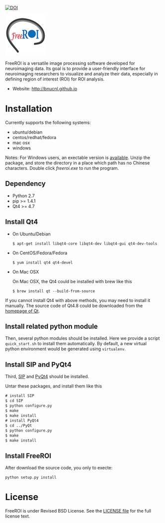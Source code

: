 [![DOI](https://zenodo.org/badge/doi/10.5281/zenodo.51123.svg)](http://dx.doi.org/10.5281/zenodo.51123)

![Logo](/froi/icon/logo_131.png)

FreeROI is a versatile image processing software developed for neuroimaging
data. Its goal is to provide a user-friendly interface for neuroimaging
researchers to visualize and analyze their data, especially in defining region
of interest (ROI) for ROI analysis.

* Website: <http://bnucnl.github.io>

# Installation

Currently supports the following systems:

* ubuntu/debian
* centos/redhat/fedora
* mac osx
* windows

Notes: For Windows users, an exectable version is
[available](http://sourceforge.net/projects/freeroi/files/?source=navbar).
Unzip the package, and store the directory in a place which path has no 
Chinese characters. Double click *freeroi.exe* to run the program.

## Dependency

* Python 2.7
* pip >= 1.4.1
* Qt4 >= 4.7


## Install Qt4

* On Ubuntu/Debian

  ```
  $ apt-get install libqt4-core libqt4-dev libqt4-gui qt4-dev-tools
  ```

* On CentOS/Fedora/Fedora
  ```
  $ yum install qt4 qt4-devel
  ```

* On Mac OSX
   
  On Mac OSX, the Qt4 could be installed with brew like this
  ```
  $ brew install qt --build-from-source
  ```

If you cannot install Qt4 with above methods, you may need to install it
manually. The source code of Qt4.8 could be downloaded from the
[homepage of Qt](http://qt-project.org/downloads).

## Install related python module

Then, several python modules should be installed. Here we provide a script
`quick_start.sh` to install them automatically. By default, a new virtual
python environment would be generated using `virtualenv`. 

## Install SIP and PyQt4

Third, [SIP](http://www.riverbankcomputing.com/software/sip/download) and 
[PyQt4](http://www.riverbankcomputing.com/software/pyqt/download) should be
installed.

Untar these packages, and install them like this
```
# install SIP
$ cd SIP
$ python configure.py
$ make
$ make install
# install PyQt4
$ cd ../PyQt
$ python configure.py
$ make
$ make install
```

## Install FreeROI

After download the source code, you only to execte:

```
python setup.py install
```

# License

FreeROI is under Revised BSD License.
See the [LICENSE file](https://github.com/BNUCNL/FreeROI/blob/master/LICENSE)
for the full license text.


